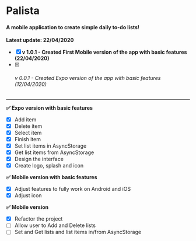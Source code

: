 # Palista
#### A mobile application to create simple daily to-do lists!

**Latest update: 22/04/2020**

- [x] **v 1.0.1 - Created First Mobile version of the app with basic features (22/04/2020)**
- [x] ###### v 0.0.1 - Created Expo version of the app with basic features (12/04/2020)

_________________________________________________



**✅ Expo version with basic features**
- [x] Add item
- [x] Delete item
- [x] Select item
- [x] Finish item
- [x] Set list items in AsyncStorage
- [x] Get list items from AsyncStorage
- [x] Design the interface
- [x] Create logo, splash and icon

**✅ Mobile version with basic features**
- [x] Adjust features to fully work on Android and iOS
- [x] Adjust icon

**✅ Mobile version**
- [x] Refactor the project
- [ ] Allow user to Add and Delete lists
- [ ] Set and Get lists and list items in/from AsyncStorage
